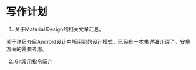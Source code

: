 # 写作计划


1. 关于Material Design的相关文章汇总。

关于详细介绍Android设计中所用到的设计模式，已经有一本书详细介绍了。安卓方面的需要考虑。

2. Git常用指令简介


